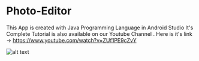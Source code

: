 # Photo-Editor
This App is created with Java Programming Language in Android Studio
It's Complete Tutorial is also available on our Youtube Channel . Here is it's link -> https://www.youtube.com/watch?v=ZUf1PE9cZvY

![alt text](https://img.youtube.com/vi/ZUf1PE9cZvY/maxresdefault.jpg)
